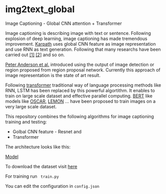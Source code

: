 # img2text_global
Image Captioning - Global CNN attention + Transformer

Image captioning is describing image with text or sentence. Following explosion of deep learning, image captioning has made tremendous improvement. 
[Karpath](https://arxiv.org/abs/1412.2306) uses global CNN feature as image representation and use RNN as text generation. Following that many researchs
have been carried out [[1]](https://arxiv.org/abs/1411.4555) [[2]](https://arxiv.org/abs/1502.03044) and so on.

[Peter Anderson et al.](https://arxiv.org/abs/1707.07998) introduced using the output of image detection or region proposed from region proposal network. 
Currently this approach of image representation is the state of art result. 

Following [transformer](https://arxiv.org/abs/1706.03762) traditional way of language processing methods like RNN, LSTM has been replaced by this powerful 
algortithm.  It enables to train on large scale dataset and effective parallel computing. [BERT](https://arxiv.org/abs/1810.04805) like models like 
[OSCAR](https://arxiv.org/abs/2004.06165), [LEMON](https://arxiv.org/abs/2111.12233) ... have been proposed to train images on a very large scale 
dataset. 

This repository combines the following algorithms for image captioning training and testing: 
* Golbal CNN feature - Resnet and
* Transformer

The architecture looks like this:

[Model](model-5.png)

To download the dataset visit [here](https://cocodataset.org/#download)

For training run  ``` train.py```

You can edit the configuration in ```config.json```
